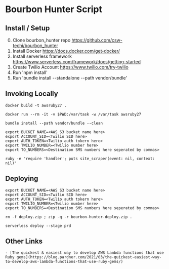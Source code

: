 # Bourbon Hunter Script

## Install / Setup

0. Clone bourbon_hunter repo https://github.com/csw-techi/bourbon_hunter
1. Install Docker https://docs.docker.com/get-docker/
2. Install serverless framework https://www.serverless.com/framework/docs/getting-started
3. Create Twilio Account https://www.twilio.com/try-twilio
3. Run 'npm install'
4. Run 'bundle install --standalone --path vendor/bundle'
    <!--Maybe just 'bundle install' ??  -->


## Invoking Locally

    docker build -t awsruby27 .
    
    docker run --rm -it -v $PWD:/var/task -w /var/task awsruby27
    
    bundle install --path vendor/bundle --clean
    
    export BUCKET_NAME=<AWS S3 bucket name here>
    export ACCOUNT_SID=<Twilio SID here>
    export AUTH_TOKEN=<Twilio auth tokern here>
    export TWILIO_NUMBER=<Twilio number here>
    export TO_NUMBERS=<Destination SMS numbers here seperated by commas>

    ruby -e "require 'handler'; puts site_scraper(event: nil, context: nil)"

## Deploying

    export BUCKET_NAME=<AWS S3 bucket name here>
    export ACCOUNT_SID=<Twilio SID here>
    export AUTH_TOKEN=<Twilio auth tokern here>
    export TWILIO_NUMBER=<Twilio number here>
    export TO_NUMBERS=<Destination SMS numbers here seperated by commas>

    rm -f deploy.zip ; zip -q -r bourbon-hunter-deploy.zip .

    serverless deploy --stage prd

## Other Links

    - [The quickest & easiest way to develop AWS Lambda functions that use Ruby gems](https://blog.pardner.com/2021/03/the-quickest-easiest-way-to-develop-aws-lambda-functions-that-use-ruby-gems/)